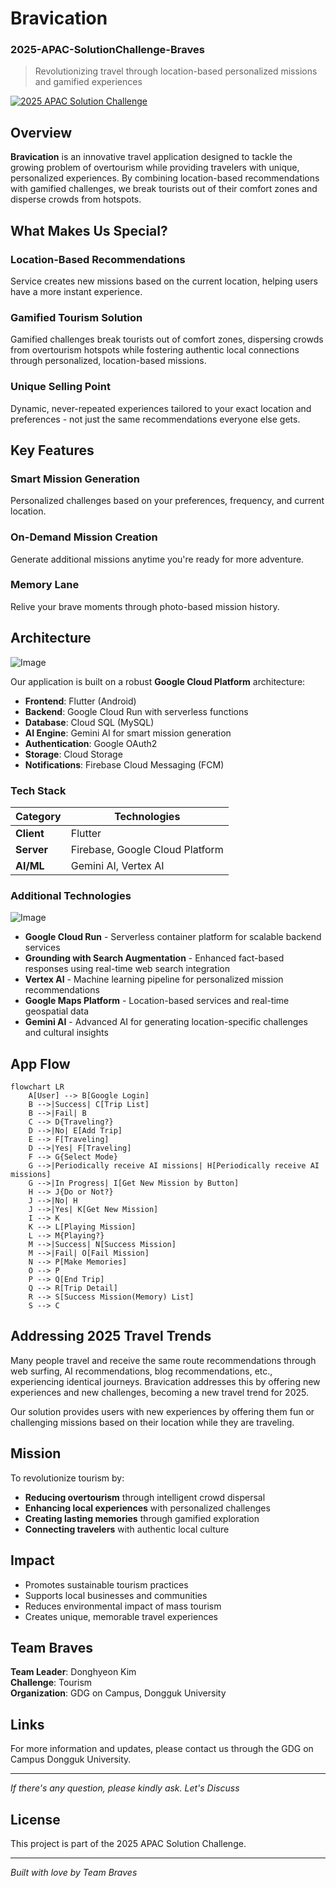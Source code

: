 # Bravication
### 2025-APAC-SolutionChallenge-Braves

> Revolutionizing travel through location-based personalized missions and gamified experiences

[![2025 APAC Solution Challenge](https://img.shields.io/badge/2025%20APAC%20Solution%20Challenge-Team%20Braves-green)](https://github.com/your-repo-link)

## Overview

**Bravication** is an innovative travel application designed to tackle the growing problem of overtourism while providing travelers with unique, personalized experiences. By combining location-based recommendations with gamified challenges, we break tourists out of their comfort zones and disperse crowds from hotspots.

## What Makes Us Special?

### Location-Based Recommendations
Service creates new missions based on the current location, helping users have a more instant experience.

### Gamified Tourism Solution
Gamified challenges break tourists out of comfort zones, dispersing crowds from overtourism hotspots while fostering authentic local connections through personalized, location-based missions.

### Unique Selling Point
Dynamic, never-repeated experiences tailored to your exact location and preferences - not just the same recommendations everyone else gets.

## Key Features

### Smart Mission Generation
Personalized challenges based on your preferences, frequency, and current location.

### On-Demand Mission Creation
Generate additional missions anytime you're ready for more adventure.

### Memory Lane
Relive your brave moments through photo-based mission history.

## Architecture
![Image](https://github.com/user-attachments/assets/b45e78b9-e989-4d99-90d1-f4af917216a9)

Our application is built on a robust **Google Cloud Platform** architecture:

- **Frontend**: Flutter (Android)
- **Backend**: Google Cloud Run with serverless functions
- **Database**: Cloud SQL (MySQL)
- **AI Engine**: Gemini AI for smart mission generation
- **Authentication**: Google OAuth2
- **Storage**: Cloud Storage
- **Notifications**: Firebase Cloud Messaging (FCM)

### Tech Stack

| Category | Technologies |
|----------|-------------|
| **Client** | Flutter |
| **Server** | Firebase, Google Cloud Platform |
| **AI/ML** | Gemini AI, Vertex AI |

### Additional Technologies
![Image](https://github.com/user-attachments/assets/70e4b345-fe25-4278-bae0-0b75f386420e)

- **Google Cloud Run** - Serverless container platform for scalable backend services
- **Grounding with Search Augmentation** - Enhanced fact-based responses using real-time web search integration
- **Vertex AI** - Machine learning pipeline for personalized mission recommendations
- **Google Maps Platform** - Location-based services and real-time geospatial data
- **Gemini AI** - Advanced AI for generating location-specific challenges and cultural insights

## App Flow

```mermaid
flowchart LR
    A[User] --> B[Google Login]
    B -->|Success| C[Trip List]
    B -->|Fail| B
    C --> D{Traveling?}
    D -->|No| E[Add Trip]
    E --> F[Traveling]
    D -->|Yes| F[Traveling]
    F --> G{Select Mode}
    G -->|Periodically receive AI missions| H[Periodically receive AI missions]
    G -->|In Progress| I[Get New Mission by Button]
    H --> J{Do or Not?}
    J -->|No| H
    J -->|Yes| K[Get New Mission]
    I --> K
    K --> L[Playing Mission]
    L --> M{Playing?}
    M -->|Success| N[Success Mission]
    M -->|Fail| O[Fail Mission]
    N --> P[Make Memories]
    O --> P
    P --> Q[End Trip]
    Q --> R[Trip Detail]
    R --> S[Success Mission(Memory) List]
    S --> C
```

## Addressing 2025 Travel Trends

Many people travel and receive the same route recommendations through web surfing, AI recommendations, blog recommendations, etc., experiencing identical journeys. Bravication addresses this by offering new experiences and new challenges, becoming a new travel trend for 2025.

Our solution provides users with new experiences by offering them fun or challenging missions based on their location while they are traveling.

## Mission

To revolutionize tourism by:
- **Reducing overtourism** through intelligent crowd dispersal
- **Enhancing local experiences** with personalized challenges
- **Creating lasting memories** through gamified exploration
- **Connecting travelers** with authentic local culture

## Impact

- Promotes sustainable tourism practices
- Supports local businesses and communities
- Reduces environmental impact of mass tourism
- Creates unique, memorable travel experiences

## Team Braves

**Team Leader**: Donghyeon Kim  
**Challenge**: Tourism  
**Organization**: GDG on Campus, Dongguk University

## Links

For more information and updates, please contact us through the GDG on Campus Dongguk University.

---

*If there's any question, please kindly ask. Let's Discuss*

## License

This project is part of the 2025 APAC Solution Challenge.

---

*Built with love by Team Braves*
